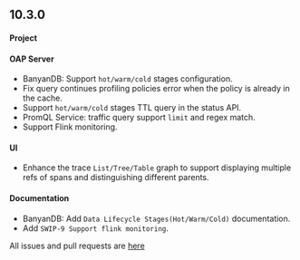 ## 10.3.0

#### Project

#### OAP Server

* BanyanDB: Support `hot/warm/cold` stages configuration.
* Fix query continues profiling policies error when the policy is already in the cache.
* Support `hot/warm/cold` stages TTL query in the status API.
* PromQL Service: traffic query support `limit` and regex match.
* Support Flink monitoring.

#### UI

* Enhance the trace `List/Tree/Table` graph to support displaying multiple refs of spans and distinguishing different parents.

#### Documentation

* BanyanDB: Add `Data Lifecycle Stages(Hot/Warm/Cold)` documentation.
* Add `SWIP-9 Support flink monitoring`.

All issues and pull requests are [here](https://github.com/apache/skywalking/milestone/230?closed=1)

